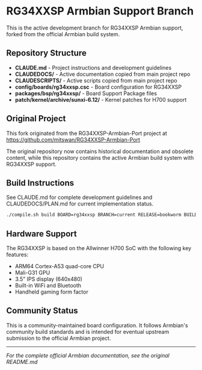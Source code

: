 # RG34XXSP Armbian Support Branch

This is the active development branch for RG34XXSP Armbian support, forked from the official Armbian build system.

## Repository Structure

- **CLAUDE.md** - Project instructions and development guidelines
- **CLAUDEDOCS/** - Active documentation copied from main project repo
- **CLAUDESCRIPTS/** - Active scripts copied from main project repo
- **config/boards/rg34xxsp.csc** - Board configuration for RG34XXSP
- **packages/bsp/rg34xxsp/** - Board Support Package files
- **patch/kernel/archive/sunxi-6.12/** - Kernel patches for H700 support

## Original Project

This fork originated from the RG34XXSP-Armbian-Port project at https://github.com/mitswan/RG34XXSP-Armbian-Port

The original repository now contains historical documentation and obsolete content, while this repository contains the active Armbian build system with RG34XXSP support.

## Build Instructions

See CLAUDE.md for complete development guidelines and CLAUDEDOCS/PLAN.md for current implementation status.

```bash
./compile.sh build BOARD=rg34xxsp BRANCH=current RELEASE=bookworm BUILD_MINIMAL=yes BUILD_DESKTOP=no KERNEL_CONFIGURE=no
```

## Hardware Support

The RG34XXSP is based on the Allwinner H700 SoC with the following key features:
- ARM64 Cortex-A53 quad-core CPU
- Mali-G31 GPU
- 3.5" IPS display (640x480)
- Built-in WiFi and Bluetooth
- Handheld gaming form factor

## Community Status

This is a community-maintained board configuration. It follows Armbian's community build standards and is intended for eventual upstream submission to the official Armbian project.

---

*For the complete official Armbian documentation, see the original README.md*